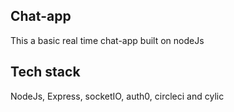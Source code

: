 ## Chat-app 
This a basic real time chat-app built on nodeJs

## Tech stack 
NodeJs, Express, socketIO, auth0, circleci and cylic 
